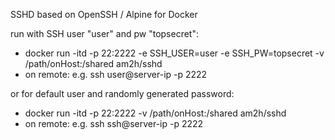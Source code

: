 SSHD based on OpenSSH / Alpine for Docker

run with SSH user "user" and pw "topsecret":
* docker run -itd -p 22:2222 -e SSH_USER=user -e SSH_PW=topsecret -v /path/onHost:/shared am2h/sshd
* on remote: e.g. ssh user@server-ip -p 2222

or for default user and randomly generated password:
* docker run -itd -p 22:2222 -v /path/onHost:/shared am2h/sshd
* on remote: e.g. ssh ssh@server-ip -p 2222
